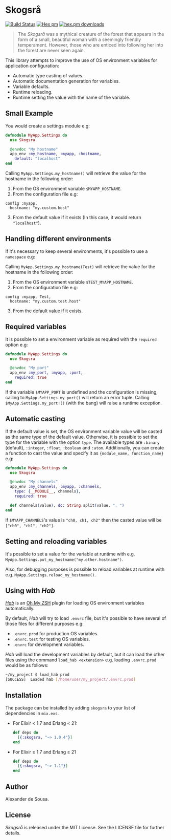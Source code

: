 # Skogsrå

[![Build Status](https://travis-ci.org/gmtprime/skogsra.svg?branch=master)](https://travis-ci.org/gmtprime/skogsra) [![Hex pm](http://img.shields.io/hexpm/v/skogsra.svg?style=flat)](https://hex.pm/packages/skogsra) [![hex.pm downloads](https://img.shields.io/hexpm/dt/skogsra.svg?style=flat)](https://hex.pm/packages/skogsra)

> The _Skogsrå_ was a mythical creature of the forest that appears in the form
> of a small, beautiful woman with a seemingly friendly temperament. However,
> those who are enticed into following her into the forest are never seen
> again.

This library attempts to improve the use of OS environment variables for
application configuration:

* Automatic type casting of values.
* Automatic documentation generation for variables.
* Variable defaults.
* Runtime reloading.
* Runtime setting the value with the name of the variable.

## Small Example

You would create a settings module e.g:

```elixir
defmodule MyApp.Settings do
  use Skogsra

  @envdoc "My hostname"
  app_env :my_hostname, :myapp, :hostname,
    default: "localhost"
end
```

Calling `MyApp.Settings.my_hostname()` will retrieve the value for the
hostname in the following order:

1. From the OS environment variable `$MYAPP_HOSTNAME`.
2. From the configuration file e.g:
```
config :myapp,
  hostname: "my.custom.host"
```
3. From the default value if it exists (In this case, it would return
`"localhost"`).

## Handling different environments

If it's necessary to keep several environments, it's possible to use a
`namespace` e.g:

Calling `MyApp.Settings.my_hostname(Test)` will retrieve the value for the
hostname in the following order:

1. From the OS environment variable `$TEST_MYAPP_HOSTNAME`.
2. From the configuration file e.g:
```
config :myapp, Test,
  hostname: "my.custom.test.host"
  ```
3. From the default value if it exists.

## Required variables

It is possible to set a environment variable as required with the `required`
option e.g:

```elixir
defmodule MyApp.Settings do
  use Skogsra

  @envdoc "My port"
  app_env :my_port, :myapp, :port,
    required: true
end
```

If the variable `$MYAPP_PORT` is undefined and the configuration is missing,
calling to `MyApp.Settings.my_port()` will return an error tuple. Calling
`$MyApp.Settings.my_port!()` (with the bang) will raise a runtime
exception.

## Automatic casting

If the default value is set, the OS environment variable value will be casted
as the same type of the default value. Otherwise, it is possible to set the
type for the variable with the option `type`. The available types are
`:binary` (default), `:integer`, `:float`, `:boolean` and `:atom`.
Additionally, you can create a function to cast the value and specify it as
`{module_name, function_name}` e.g:

```elixir
defmodule MyApp.Settings do
  use Skogsra

  @envdoc "My channels"
  app_env :my_channels, :myapp, :channels,
    type: {__MODULE__, channels},
    required: true

  def channels(value), do: String.split(value, ", ")
end
```

If `$MYAPP_CHANNELS`'s value is `"ch0, ch1, ch2"` then the casted value
will be `["ch0", "ch1", "ch2"]`.

## Setting and reloading variables

It's possible to set a value for the variable at runtime with e.g.
`MyApp.Settings.put_my_hostname("my.other.hostname")`.

Also, for debugging purposes is possible to reload variables at runtime with
e.g. `MyApp.Settings.reload_my_hostname()`.

## Using with _Hab_

[_Hab_](https://github.com/alexdesousa/hab) is an
[Oh My ZSH](https://github.com/robbyrussell/oh-my-zsh) plugin for loading OS
environment variables automatically.

By default, _Hab_ will try to load `.envrc` file, but it's possible to have
several of those files for different purposes e.g:

- `.envrc.prod` for production OS variables.
- `.envrc.test` for testing OS variables.
- `.envrc` for development variables.

_Hab_ will load the development variables by default, but it can load the
other files using the command `load_hab <extension>` e.g. loading
`.envrc.prod` would be as follows:

```bash
~/my_project $ load_hab prod
[SUCCESS]  Loaded hab [/home/user/my_project/.envrc.prod]
```

## Installation

The package can be installed by adding `skogsra` to your list of dependencies
in `mix.exs`.

- For Elixir < 1.7 and Erlang < 21:

  ```elixir
  def deps do
    [{:skogsra, "~> 1.0.4"}]
  end
  ```

- For Elixir ≥ 1.7 and Erlang ≥ 21

  ```elixir
  def deps do
    [{:skogsra, "~> 1.1"}]
  end
  ```

## Author

Alexander de Sousa.

## License

_Skogsrå_ is released under the MIT License. See the LICENSE file for further
details.
